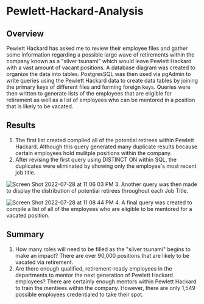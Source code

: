 # Pewlett-Hackard-Analysis

## Overview
Pewlett Hackard has asked me to review their employee files and gather some information regarding a possible large wave of retirements within the company known as a "silver tsunami" which would leave Pewlett Hackard with a vast amount of vacant positions. A database diagram was created to organize the data into tables. PostgresSQL was then used via pgAdmin to write queries using the Pewlett Hackard data to create data tables by joining the primary keys of different files and forming foreign keys. Queries were then written to generate lists of the employees that are eligible for retirement as well as a list of employees who can be mentored in a position that is likely to be vacated. 

## Results
1. The first list created compiled all of the potential retirees within Pewlett Hackard. Although this query generated many duplicate results because certain employees hold mulitple positions within the company.
2. After revising the first query using DISTINCT ON within SQL, the duplicates were eliminated by showing only the employee's most recent job title.

![Screen Shot 2022-07-28 at 11 06 03 PM](https://user-images.githubusercontent.com/108902185/181674527-3acbd679-26bf-4167-9cc8-3a5a2ca0baa5.png)
3. Another query was then made to display the distribution of potential retirees throughout each Job Title.

![Screen Shot 2022-07-28 at 11 08 44 PM](https://user-images.githubusercontent.com/108902185/181674941-fdbb1ab1-d112-470d-be1e-6ada2d62c4e8.png)
4. A final query was created to compile a list of all of the employees who are eligible to be mentored for a vacated position.

## Summary
1. How many roles will need to be filled as the "silver tsunami" begins to make an impact?
  There are over 90,000 positions that are likely to be vacated via retirement.
2. Are there enough qualified, retirement-ready employees in the departments to mentor the next generation of Pewlett Hackard employees?
  There are certainly enough mentors within Pewlett Hackard to train the mentiees within the company. However, there are only 1,549 possible employees credentialed to take their spot. 
